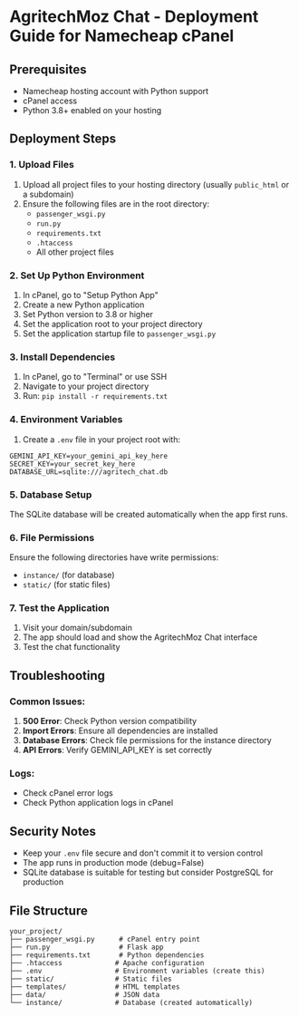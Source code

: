 # AgritechMoz Chat - Deployment Guide for Namecheap cPanel

## Prerequisites
- Namecheap hosting account with Python support
- cPanel access
- Python 3.8+ enabled on your hosting

## Deployment Steps

### 1. Upload Files
1. Upload all project files to your hosting directory (usually `public_html` or a subdomain)
2. Ensure the following files are in the root directory:
   - `passenger_wsgi.py`
   - `run.py`
   - `requirements.txt`
   - `.htaccess`
   - All other project files

### 2. Set Up Python Environment
1. In cPanel, go to "Setup Python App"
2. Create a new Python application
3. Set Python version to 3.8 or higher
4. Set the application root to your project directory
5. Set the application startup file to `passenger_wsgi.py`

### 3. Install Dependencies
1. In cPanel, go to "Terminal" or use SSH
2. Navigate to your project directory
3. Run: `pip install -r requirements.txt`

### 4. Environment Variables
1. Create a `.env` file in your project root with:
```
GEMINI_API_KEY=your_gemini_api_key_here
SECRET_KEY=your_secret_key_here
DATABASE_URL=sqlite:///agritech_chat.db
```

### 5. Database Setup
The SQLite database will be created automatically when the app first runs.

### 6. File Permissions
Ensure the following directories have write permissions:
- `instance/` (for database)
- `static/` (for static files)

### 7. Test the Application
1. Visit your domain/subdomain
2. The app should load and show the AgritechMoz Chat interface
3. Test the chat functionality

## Troubleshooting

### Common Issues:
1. **500 Error**: Check Python version compatibility
2. **Import Errors**: Ensure all dependencies are installed
3. **Database Errors**: Check file permissions for the instance directory
4. **API Errors**: Verify GEMINI_API_KEY is set correctly

### Logs:
- Check cPanel error logs
- Check Python application logs in cPanel

## Security Notes
- Keep your `.env` file secure and don't commit it to version control
- The app runs in production mode (debug=False)
- SQLite database is suitable for testing but consider PostgreSQL for production

## File Structure
```
your_project/
├── passenger_wsgi.py      # cPanel entry point
├── run.py                 # Flask app
├── requirements.txt       # Python dependencies
├── .htaccess             # Apache configuration
├── .env                  # Environment variables (create this)
├── static/               # Static files
├── templates/            # HTML templates
├── data/                 # JSON data
└── instance/             # Database (created automatically)
``` 